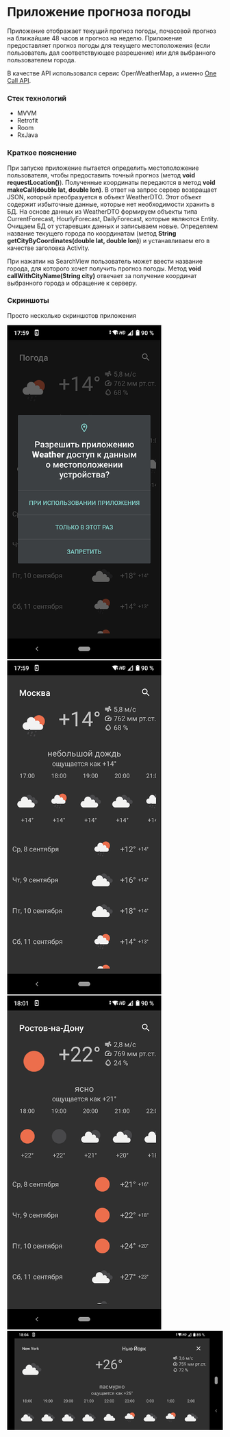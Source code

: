 # Приложение прогноза погоды
Приложение отображает текущий прогноз погоды, почасовой прогноз на ближайшие 48 часов и прогноз на неделю. Приложение предоставляет прогноз погоды для текущего местоположения (если пользователь дал соответствующее разрешение) или для выбранного пользователем города. 

В качестве API использовался сервис OpenWeatherMap, а именно [One Call API](https://openweathermap.org/api/one-call-api).

### Стек технологий 
- MVVM
- Retrofit
- Room
- RxJava

### Краткое пояснение
При запуске приложение пытается определить местоположение пользователя, чтобы предоставить точный прогноз (метод **void requestLocation()**). Полученные координаты передаются в метод **void makeCall(double lat, double lon)**. В ответ на запрос сервер возвращает JSON, который преобразуется в объект WeatherDTO. Этот объект содержит избыточные данные, которые нет необходимости хранить в БД. На основе данных из WeatherDTO формируем объекты типа CurrentForecast, HourlyForecast, DailyForecast, которые являются Entity. Очищаем БД от устаревших данных и записываем новые. Определяем название текущего города по координатам (метод **String getCityByCoordinates(double lat, double lon)**) и устанавливаем его в качестве заголовка Activity.

При нажатии на SearchView пользователь может ввести название города, для которого хочет получить прогноз погоды. Метод **void callWithCityName(String city)** отвечает за получение координат выбранного города и обращение к серверу. 

### Скриншоты
Просто несколько скриншотов приложения

![screenshot](/readme_assets/Screenshot_1.png "Запрашиваем разрешение")
![screenshot](/readme_assets/Screenshot_2.png "Погода в Москве")
![screenshot](/readme_assets/Screenshot_3.png "Погода в Ростове-На-Дону")
![screenshot](/readme_assets/Screenshot_4.png "Погода в Нью-Йорке")


